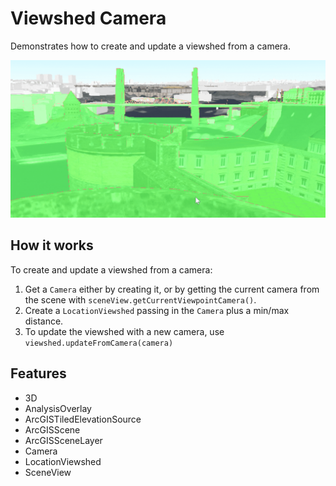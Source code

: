 <h1>Viewshed Camera</h1>

<p>Demonstrates how to create and update a viewshed from a camera.</p>

<p><img src="ViewshedCamera.gif"/></p>

<h2>How it works</h2>

<p>To create and update a viewshed from a camera:</p>

<ol>
  <li>Get a <code>Camera</code> either by creating it, or by getting the current camera from the scene with 
  <code>sceneView.getCurrentViewpointCamera()</code>.</li>
  <li>Create a <code>LocationViewshed</code> passing in the <code>Camera</code> plus a min/max distance.</li>
  <li>To update the viewshed with a new camera, use <code>viewshed.updateFromCamera(camera)</code></li>
</ol>

<h2>Features</h2>

<ul>
  <li>3D</li>
  <li>AnalysisOverlay</li>
  <li>ArcGISTiledElevationSource</li>
  <li>ArcGISScene</li>
  <li>ArcGISSceneLayer</li>
  <li>Camera</li>
  <li>LocationViewshed</code>
  <li>SceneView</li>
</ul>

